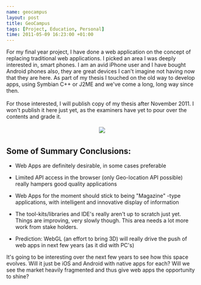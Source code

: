 ```yaml
--- 
name: geocampus
layout: post
title: GeoCampus
tags: [Project, Education, Personal]
time: 2011-05-09 16:23:00 +01:00
---
```

For my final year project, I have done a web application on the 
concept of replacing traditional web applications. I picked an area 
I  was deeply interested in, smart phones. I am an avid iPhone user 
and I  have bought Android phones also, they are great devices I can't 
imagine  not having now that they are here. As part of my thesis I 
touched on the  old way to develop apps, using Symbian C++ or J2ME and 
we've come a  long, long way since then.<br /><br />For those interested, 
I will  publish copy of my thesis after November 2011. I won't publish 
it here  just yet, as the examiners have yet to pour over the contents 
and grade it.

<center>
<a href="https://picasaweb.google.com/102276623719467794879/BloggerPictures?authkey=Gv1sRgCMSGwsXrra72MQ#5604735688705092290"><img border="0" id=":current_picnik_image" src="http://2.bp.blogspot.com/-ZjPrLCe0dew/TcgGdMkbsYI/AAAAAAAAAow/3VF3PWW8n04/s1600/13943267606_PpNV6.jpg" style="margin: 5px;" /></a>
</center>

## Some of Summary Conclusions: ##

* Web Apps are definitely desirable, in some cases preferable

* Limited API access in the browser (only Geo-location API possible) really hampers good quality applications

* Web Apps for the moment should stick to being "Magazine" -type  applications, with intelligent and innovative display of information

* The tool-kits/libraries and IDE's really aren't up to scratch just  yet. Things are improving, very slowly though. This area needs a lot  more work from stake holders.

* Prediction: WebGL (an effort to bring 3D) will really drive the push of web apps in next few years (as it did with PC's)

It's going to be interesting over the next few years to see how this space 
evolves. Will it just be iOS and Android with native apps for  each? Will 
we see the market heavily fragmented and thus give web apps the opportunity 
to shine?
